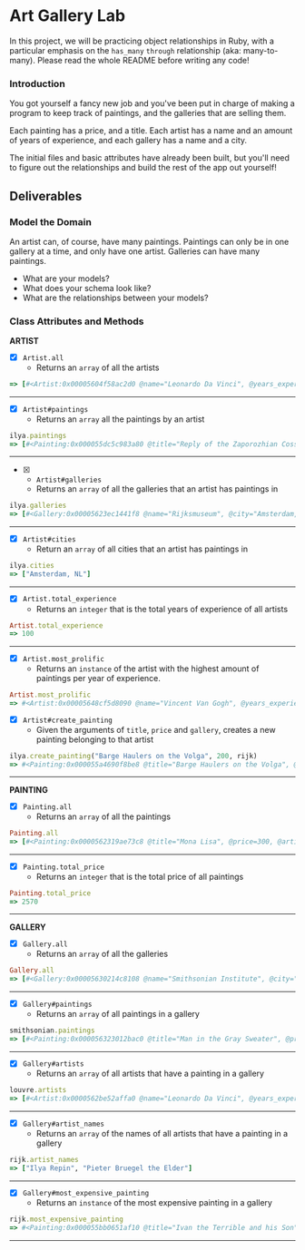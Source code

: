 # Art Gallery Lab

In this project, we will be practicing object relationships in Ruby, with a particular emphasis on the `has_many` `through` relationship (aka: many-to-many). Please read the whole README before writing any code!

### Introduction

You got yourself a fancy new job and you've been put in charge of making a program to keep track of paintings, and the galleries that are selling them.  

Each painting has a price, and a title.  Each artist has a name and an amount of years of experience, and each gallery has a name and a city.

The initial files and basic attributes have already been built, but you'll need to figure out the relationships and build the rest of the app out yourself!

## Deliverables

### Model the Domain

An artist can, of course, have many paintings. Paintings can only be in one gallery at a time, and only have one artist.  Galleries can have many paintings.

* What are your models?
* What does your schema look like?
* What are the relationships between your models?



### Class Attributes and Methods

**ARTIST**

- [x] `Artist.all`
    * Returns an `array` of all the artists
```ruby
=> [#<Artist:0x00005604f58ac2d0 @name="Leonardo Da Vinci", @years_experience=25>, #<Artist:0x00005604f58ac280 @name="Vincent Van Gogh", @years_experience=30>, #<Artist:0x00005604f58ac230 @name="Diego Rivera", @years_experience=15>, #<Artist:0x00005604f58ac1e0 @name="Ilya Repin", @years_experience=20>, #<Artist:0x00005604f58ac190 @name="Pieter Bruegel the Elder", @years_experience=10>]
```
---
- [x] `Artist#paintings`
    * Returns an `array` all the paintings by an artist
```ruby
ilya.paintings
=> [#<Painting:0x000055dc5c983a80 @title="Reply of the Zaporozhian Cossacks to Sultan Mehmed IV of the Ottoman Empire", @price=275, @artist=#<Artist:0x000055dc5cb2c008 @name="Ilya Repin", @years_experience=20>, @gallery=#<Gallery:0x000055dc5cb2c148 @name="Rijksmuseum", @city="Amsterdam, NL">>, #<Painting:0x000055dc5c983940 @title="Ivan the Terrible and his Son", @price=750, @artist=#<Artist:0x000055dc5cb2c008 @name="Ilya Repin", @years_experience=20>, @gallery=#<Gallery:0x000055dc5cb2c148 @name="Rijksmuseum", @city="Amsterdam, NL">>]
```
---
- [x]  * `Artist#galleries`
    * Returns an `array` of all the galleries that an artist has paintings in
```ruby
ilya.galleries
=> [#<Gallery:0x00005623ec1441f8 @name="Rijksmuseum", @city="Amsterdam, NL">]
```
---
- [x] `Artist#cities`
    * Return an `array` of all cities that an artist has paintings in
```ruby
ilya.cities
=> ["Amsterdam, NL"]
```
---
- [x] `Artist.total_experience`
    * Returns an `integer` that is the total years of experience of all artists
```ruby
Artist.total_experience
=> 100
```
---
- [x] `Artist.most_prolific`
    * Returns an `instance` of the artist with the highest amount of paintings per year of experience.
```ruby
Artist.most_prolific
=> #<Artist:0x00005648cf5d8090 @name="Vincent Van Gogh", @years_experience=30>
```
- [x] `Artist#create_painting`
    * Given the arguments of `title`, `price` and `gallery`, creates a new painting belonging to that artist
```ruby
ilya.create_painting("Barge Haulers on the Volga", 200, rijk)
=> #<Painting:0x000055a4690f8be8 @title="Barge Haulers on the Volga", @price=200, @artist=#<Artist:0x000055a4690fbeb0 @name="Ilya Repin", @years_experience=20>, @gallery=#<Gallery:0x000055a4692a0108 @name="Rijksmuseum", @city="Amsterdam, NL">>
```
---
**PAINTING**

- [x] `Painting.all`
    * Returns an `array` of all the paintings
```ruby
Painting.all
=> [#<Painting:0x0000562319ae73c8 @title="Mona Lisa", @price=300, @artist=#<Artist:0x0000562319ae78a0 @name="Leonardo Da Vinci", @years_experience=25>, @gallery=#<Gallery:0x0000562319ae7be8 @name="Le Louve", @city="Paris FR">>, #<Painting:0x0000562319ae7030 @title="Starry Night", @price=220, @artist=#<Artist:0x0000562319ae77d8 @name="Vincent Van Gogh", @years_experience=30>, @gallery=#<Gallery:0x0000562319ae7a58 @name="Metropolitan Museum of Art", @city="New York City NY">>, #<Painting:0x0000562319ae6ea0 @title="Man in the Gray Sweater", @price=325, @artist=#<Artist:0x0000562319ae7738 @name="Diego Rivera", @years_experience=15>, @gallery=#<Gallery:0x0000562319ae7c88 @name="Smithsonian Institute", @city="Washington DC">>, #<Painting:0x0000562319ae6ce8 @title="Reply of the Zaporozhian Cossacks to Sultan Mehmed IV of the Ottoman Empire", @price=275, @artist=#<Artist:0x0000562319ae7698 @name="Ilya Repin", @years_experience=20>, @gallery=#<Gallery:0x0000562319ae7918 @name="Rijksmuseum", @city="Amsterdam, NL">>, #<Painting:0x0000562319ae6b58 @title="The Tower of Babel", @price=500, @artist=#<Artist:0x0000562319ae75f8 @name="Pieter Bruegel the Elder", @years_experience=10>, @gallery=#<Gallery:0x0000562319ae7918 @name="Rijksmuseum", @city="Amsterdam, NL">>, #<Painting:0x0000562319ae6a18 @title="Ivan the Terrible and his Son", @price=750, @artist=#<Artist:0x0000562319ae7698 @name="Ilya Repin", @years_experience=20>, @gallery=#<Gallery:0x0000562319ae7918 @name="Rijksmuseum", @city="Amsterdam, NL">>, #<Painting:0x0000562319c93ed8 @title="Barge Haulers on the Volga", @price=200, @artist=#<Artist:0x0000562319ae7698 @name="Ilya Repin", @years_experience=20>, @gallery=#<Gallery:0x0000562319ae7918 @name="Rijksmuseum", @city="Amsterdam, NL">>]
```
---
- [x] `Painting.total_price`
    * Returns an `integer` that is the total price of all paintings
```ruby
Painting.total_price
=> 2570
```
---
**GALLERY**

- [x] `Gallery.all`
    * Returns an `array` of all the galleries
```ruby
Gallery.all
=> [#<Gallery:0x00005630214c8108 @name="Smithsonian Institute", @city="Washington DC">, #<Gallery:0x00005630214c8090 @name="Le Louve", @city="Paris FR">, #<Gallery:0x00005630214c8018 @name="Metropolitan Museum of Art", @city="New York City NY">, #<Gallery:0x0000563021323f28 @name="Rijksmuseum", @city="Amsterdam, NL">]
```
---
- [x] `Gallery#paintings`
    * Returns an `array` of all paintings in a gallery
```ruby
smithsonian.paintings
=> [#<Painting:0x000056323012bac0 @title="Man in the Gray Sweater", @price=325, @artist=#<Artist:0x00005632302d4098 @name="Diego Rivera", @years_experience=15>, @gallery=#<Gallery:0x00005632302d42f0 @name="Smithsonian Institute", @city="Washington DC">>]
```
---
- [x] `Gallery#artists`
    * Returns an `array` of all artists that have a painting in a gallery
```ruby
louvre.artists
=> [#<Artist:0x0000562be52affa0 @name="Leonardo Da Vinci", @years_experience=25>]
```
---
- [x] `Gallery#artist_names`
    * Returns an `array` of the names of all artists that have a painting in a gallery
```ruby
rijk.artist_names
=> ["Ilya Repin", "Pieter Bruegel the Elder"]
```
---
- [x] `Gallery#most_expensive_painting`
    * Returns an `instance` of the most expensive painting in a gallery
```ruby
rijk.most_expensive_painting
=> #<Painting:0x000055bb0651af10 @title="Ivan the Terrible and his Son", @price=750, @artist=#<Artist:0x000055bb0651bb18 @name="Ilya Repin", @years_experience=20>, @gallery=#<Gallery:0x000055bb0651be38 @name="Rijksmuseum", @city="Amsterdam, NL">>
```
---
